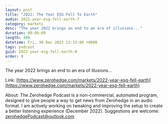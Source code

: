 ```yaml
---
layout: post
title: "2022: The Year ESG Fell To Earth"
audio: 2022-year-esg-fell-earth-7
category: markets
desc: "The year 2022 brings an end to an era of illusions..."
duration: 00:08:09
length: 489
datetime: Fri, 30 Dec 2022 22:15:00 +0000
tags: podcast
guid: 2022-year-esg-fell-earth-0
order: 0
---
```

The year 2022 brings an end to an era of illusions...

Link: [https://www.zerohedge.com/markets/2022-year-esg-fell-earth](https://www.zerohedge.com/markets/2022-year-esg-fell-earth)

About: The Zerohedge Podcast is a non-commercial, automated program, designed to give people a way to get news from Zerohedge in an audio format.  I am actively working on tweaking and improving the setup to create a better listening experience (December 2022).  Suggestions are welcome: [zerohedgePodcast@outlook.com](mailto:zerohedgePodcast@outlook.com)